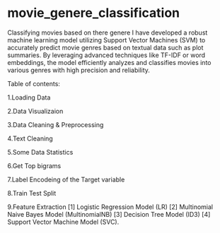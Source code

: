 # movie_genere_classification
Classifying movies based on there genere
I have developed a robust machine learning model utilizing Support Vector Machines (SVM) to accurately predict movie genres based on textual data such as plot summaries. By leveraging advanced techniques like TF-IDF or word embeddings, the model efficiently analyzes and classifies movies into various genres with high precision and reliability.

Table of contents:

1.Loading Data

2.Data Visualizaion

3.Data Cleaning & Preprocessing

4.Text Cleaning

5.Some Data Statistics

6.Get Top bigrams

7.Label Encodeing of the Target variable

8.Train Test Split

9.Feature Extraction [1] Logistic Regression Model (LR) [2] Multinomial Naive Bayes Model (MultinomialNB) [3] Decision Tree Model (ID3) [4] Support Vector Machine Model (SVC).
